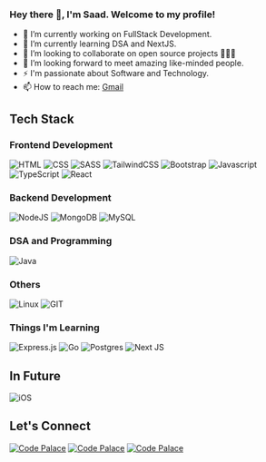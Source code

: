 ### Hey there 👋, I'm Saad. Welcome to my profile!

<!---
- 👋 Hi, I’m @msk-saad
- 👀 I’m interested in ...
- 🌱 I’m currently learning ...
- 💞️ I’m looking to collaborate on ...
- 📫 How to reach me ...
- 😄 Pronouns: ...
- ⚡ Fun fact: ...
--->
  
<!---
msk-saad/msk-saad is a ✨ special ✨ repository because its `README.md` (this file) appears on your GitHub profile.
You can click the Preview link to take a look at your changes.
--->

- 🔭 I’m currently working on FullStack Development.
- 🌱 I’m currently learning DSA and NextJS. 
- 👯 I’m looking to collaborate on open source projects 🧑🏻‍💻
- 🤔 I’m looking forward to meet amazing like-minded people.
- ⚡ I'm passionate about Software and Technology.
- 📫 How to reach me: <a href="mailto:developersaad12@gmail.com">Gmail</a>
<!--- <p align="left"> <img src = "https://komarev.com/ghpvc/?username=msk-saad&color=green&style=flat-square" alt="msk-saad" /> </p> --->

## Tech Stack

### Frontend Development
![HTML](https://img.shields.io/badge/html5-%3776AB.svg?style=for-the-badge&logo=html5&logoColor=white&color=E34F26)
![CSS](https://img.shields.io/badge/css3-%1572B6.svg?style=for-the-badge&logo=css3&logoColor=white&color=1572B6)
![SASS](https://img.shields.io/badge/SASS-hotpink.svg?style=for-the-badge&logo=SASS&logoColor=white)
![TailwindCSS](https://img.shields.io/badge/tailwindcss-%2338B2AC.svg?style=for-the-badge&logo=tailwind-css&logoColor=white)
![Bootstrap](https://img.shields.io/badge/bootstrap-%23563D7C.svg?style=for-the-badge&logo=bootstrap&logoColor=white)
![Javascript](https://img.shields.io/badge/javscript-%F7DF1E.svg?style=for-the-badge&logo=javascript&logoColor=black&color=F7DF1E)
![TypeScript](https://img.shields.io/badge/typescript-%23007ACC.svg?style=for-the-badge&logo=typescript&logoColor=white)
![React](https://img.shields.io/badge/react-%2320232a.svg?style=for-the-badge&logo=react&logoColor=%2361DAFB)

### Backend Development
![NodeJS](https://img.shields.io/badge/node.js-6DA55F?style=for-the-badge&logo=node.js&logoColor=white)
![MongoDB](https://img.shields.io/badge/MongoDB-%234ea94b.svg?style=for-the-badge&logo=mongodb&logoColor=white)
![MySQL](https://img.shields.io/badge/mysql-%4479A1.svg?style=for-the-badge&logo=mysql&logoColor=white&color=4479A1)

### DSA and Programming
![Java](https://img.shields.io/badge/java-%23ED8B00.svg?style=for-the-badge&logo=openjdk&logoColor=white)

### Others
![Linux](https://img.shields.io/badge/Linux-FCC624?style=for-the-badge&logo=linux&logoColor=black)
![GIT](https://img.shields.io/badge/git-%3776AB.svg?style=for-the-badge&logo=git&logoColor=white&color=F05032)

### Things I'm Learning
![Express.js](https://img.shields.io/badge/express.js-%23404d59.svg?style=for-the-badge&logo=express&logoColor=%2361DAFB)
![Go](https://img.shields.io/badge/Go-00ADD8?style=for-the-badge&logo=go&logoColor=white)
![Postgres](https://img.shields.io/badge/postgres-%23316192.svg?style=for-the-badge&logo=postgresql&logoColor=white)
![Next JS](https://img.shields.io/badge/Next-black?style=for-the-badge&logo=next.js&logoColor=white)

## In Future
![iOS](https://img.shields.io/badge/iOS-000000?style=for-the-badge&logo=ios&logoColor=white)


##  Let's Connect
[![Code Palace](https://img.shields.io/badge/LinkedIn-0077B5?style=for-the-badge&logo=linkedin&logoColor=white)](https://www.linkedin.com/in/mohammed-saad-k-622595220/)
[![Code Palace](https://img.shields.io/badge/Twitter-1DA1F2?style=for-the-badge&logo=twitter&logoColor=white)](https://twitter.com/SaadCoder)
[![Code Palace](https://img.shields.io/badge/Gmail-BB001B?style=for-the-badge&logo=gmail&logoColor=white)](mailto:developersaad12@gmail.com)
